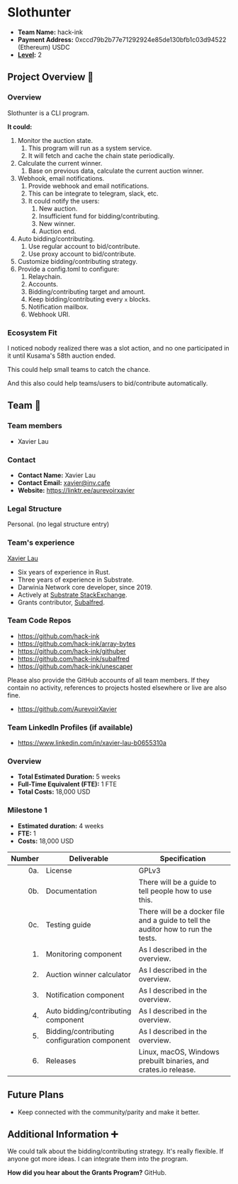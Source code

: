 # Slothunter

- **Team Name:** hack-ink
- **Payment Address:** 0xccd79b2b77e71292924e85de130bfb1c03d94522 (Ethereum) USDC
- **[Level](https://github.com/w3f/Grants-Program/tree/master#level_slider-levels):** 2

## Project Overview :page_facing_up:

### Overview

Slothunter is a CLI program.

**It could:**
1. Monitor the auction state.
   1. This program will run as a system service.
   2. It will fetch and cache the chain state periodically.
2. Calculate the current winner.
   1. Base on previous data, calculate the current auction winner.
3. Webhook, email notifications.
   1. Provide webhook and email notifications.
   2. This can be integrate to telegram, slack, etc.
   3. It could notify the users:
      1. New auction.
      2. Insufficient fund for bidding/contributing.
      3. New winner.
      4. Auction end.
4. Auto bidding/contributing.
   1. Use regular account to bid/contribute.
   2. Use proxy account to bid/contribute.
5. Customize bidding/contributing strategy.
6. Provide a config.toml to configure:
   1. Relaychain.
   2. Accounts.
   3. Bidding/contributing target and amount.
   4. Keep bidding/contributing every `x` blocks.
   5. Notification mailbox.
   6. Webhook URI.

### Ecosystem Fit

I noticed nobody realized there was a slot action, and no one participated in it until Kusama's 58th auction ended.

This could help small teams to catch the chance.

And this also could help teams/users to bid/contribute automatically.

## Team :busts_in_silhouette:

### Team members

- Xavier Lau

### Contact

- **Contact Name:** Xavier Lau
- **Contact Email:** xavier@inv.cafe
- **Website:** https://linktr.ee/aurevoirxavier

### Legal Structure

Personal. (no legal structure entry)

### Team's experience

[Xavier Lau](https://github.com/AurevoirXavier)

- Six years of experience in Rust.
- Three years of experience in Substrate.
- Darwinia Network core developer, since 2019.
- Actively at [Substrate StackExchange](https://substrate.stackexchange.com/users/251/aurevoirxavier).
- Grants contributor, [Subalfred](https://github.com/hack-ink/subalfred).

### Team Code Repos

- https://github.com/hack-ink
- https://github.com/hack-ink/array-bytes
- https://github.com/hack-ink/githuber
- https://github.com/hack-ink/subalfred
- https://github.com/hack-ink/unescaper

Please also provide the GitHub accounts of all team members.
If they contain no activity, references to projects hosted elsewhere or live are also fine.

- https://github.com/AurevoirXavier

### Team LinkedIn Profiles (if available)

- https://www.linkedin.com/in/xavier-lau-b0655310a

### Overview

- **Total Estimated Duration:** 5 weeks
- **Full-Time Equivalent (FTE):**  1 FTE
- **Total Costs:** 18,000 USD

### Milestone 1

- **Estimated duration:** 4 weeks
- **FTE:**  1
- **Costs:** 18,000 USD

| Number | Deliverable                                  | Specification                                                                     |
| -----: | -------------------------------------------- | --------------------------------------------------------------------------------- |
|    0a. | License                                      | GPLv3                                                                             |
|    0b. | Documentation                                | There will be a guide to tell people how to use this.                             |
|    0c. | Testing guide                                | There will be a docker file and a guide to tell the auditor how to run the tests. |
|     1. | Monitoring component                         | As I described in the overview.                                                   |
|     2. | Auction winner calculator                    | As I described in the overview.                                                   |
|     3. | Notification component                       | As I described in the overview.                                                   |
|     4. | Auto bidding/contributing component          | As I described in the overview.                                                   |
|     5. | Bidding/contributing configuration component | As I described in the overview.                                                   |
|     6. | Releases                                     | Linux, macOS, Windows prebuilt binaries, and crates.io release.                   |

## Future Plans

- Keep connected with the community/parity and make it better.

## Additional Information :heavy_plus_sign:

We could talk about the bidding/contributing strategy. It's really flexible. If anyone got more ideas. I can integrate them into the program.

**How did you hear about the Grants Program?** GitHub.
